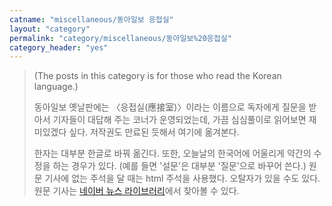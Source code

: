 ```yaml
---
catname: "miscellaneous/동아일보 응접실"
layout: "category"
permalink: "category/miscellaneous/동아일보%20응접실"
category_header: "yes"
---
```

<blockquote>
(The posts in this category is for those who read the Korean language.)

동아일보 옛날판에는 〈응접실(應接室)〉이라는 이름으로 독자에게 질문을 받아서 기자들이 대답해 주는 코너가 운영되었는데, 가끔 심심풀이로 읽어보면 재미있겠다 싶다. 저작권도 만료된 듯해서 여기에 옮겨본다.

한자는 대부분 한글로 바꿔 옮긴다. 또한, 오늘날의 한국어에 어울리게 약간의 수정을 하는 경우가 있다. (예를 들면 '설문'은 대부분 '질문'으로 바꾸어 쓴다.) 원문 기사에 없는 주석을 달 때는 html 주석을 사용했다. 오탈자가 있을 수도 있다. 원문 기사는 <a href="https://newslibrary.naver.com/" target="_blank">네이버 뉴스 라이브러리</a>에서 찾아볼 수 있다. 
</blockquote>